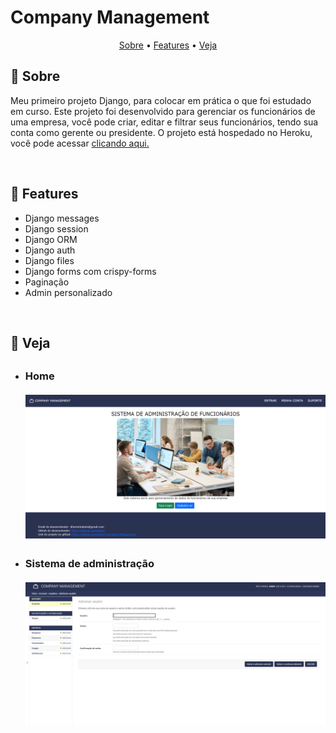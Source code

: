 <h1>Company Management</h1>

<p align="center">
<a href="#sobre">Sobre</a> • 
<a href="#features">Features</a> • 
<a href="#veja">Veja</a>
</p>


<h2 id="sobre">📖 Sobre</h2>


<p>
Meu primeiro projeto Django, para colocar em prática o que foi estudado em curso. Este projeto foi desenvolvido para gerenciar os funcionários de uma empresa, você pode criar, editar e filtrar seus funcionários, tendo sua conta como gerente ou presidente. O projeto está hospedado no Heroku, você pode acessar <a href="https://company-management-1.herokuapp.com/" target="_blank">clicando aqui.</a>
</p>
<br>

<h2 id="features">🚀 Features</h2>

<ul>
<li>Django messages</li>
<li>Django session</li>
<li>Django ORM</li>
<li>Django auth</li>
<li>Django files</li>
<li>Django forms com crispy-forms</li>
<li>Paginação</li>
<li>Admin personalizado</li>
</ul>
<br>

<h2 id="veja">🎥 Veja</h2>

<ul>

<li style="margin-top: 30px;">
<h3>Home</h3>
<img src="./readme/home.PNG" alt="home-page-image" style="max-width: 100%; display: block; margin: 0 auto; margin-top: 20px;">
</li>

<li style="margin-top: 30px;">
<h3>Sistema de administração</h3>
<img src="./readme/admin.PNG" alt="home-page-image" style="max-width: 100%; display: block; margin: 0 auto; margin-top: 20px;">
</li>

</ul>
